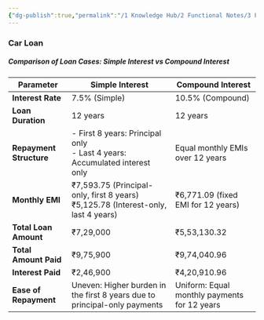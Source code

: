 ```yaml
---
{"dg-publish":true,"permalink":"/1 Knowledge Hub/2 Functional Notes/3 Finance Notes/Chakradhar Finance Notes/Chakradhar NTPC Finances/NTPC Loan comparisions/","noteIcon":""}
---
```


### Car Loan
##### Comparison of Loan Cases: Simple Interest vs Compound Interest

| **Parameter**           | **Simple Interest**                                                                    | **Compound Interest**                        |
| ----------------------- | -------------------------------------------------------------------------------------- | -------------------------------------------- |
| **Interest Rate**       | 7.5% (Simple)                                                                          | 10.5% (Compound)                             |
| **Loan Duration**       | 12 years                                                                               | 12 years                                     |
| **Repayment Structure** | - First 8 years: Principal only  <br>- Last 4 years: Accumulated interest only         | Equal monthly EMIs over 12 years             |
| **Monthly EMI**         | ₹7,593.75 (Principal-only, first 8 years)  <br>₹5,125.78 (Interest-only, last 4 years) | ₹6,771.09 (fixed EMI for 12 years)           |
| **Total Loan Amount**   | ₹7,29,000                                                                              | ₹5,53,130.32                                 |
| **Total Amount Paid**   | ₹9,75,900                                                                              | ₹9,74,040.96                                 |
| **Interest Paid**       | ₹2,46,900                                                                              | ₹4,20,910.96                                 |
| **Ease of Repayment**   | Uneven: Higher burden in the first 8 years due to principal-only payments              | Uniform: Equal monthly payments for 12 years |

